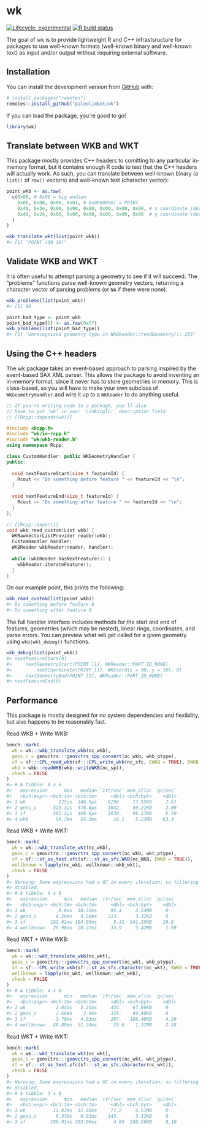 
<!-- README.md is generated from README.Rmd. Please edit that file -->

# wk

<!-- badges: start -->

[![Lifecycle:
experimental](https://img.shields.io/badge/lifecycle-experimental-orange.svg)](https://www.tidyverse.org/lifecycle/#experimental)
[![R build
status](https://github.com/paleolimbot/wk/workflows/R-CMD-check/badge.svg)](https://github.com/paleolimbot/wk/actions)
<!-- badges: end -->

The goal of wk is to provide lightweight R and C++ infrastsructure for
packages to use well-known formats (well-known binary and well-known
text) as input and/or output without requiring external software.

## Installation

You can install the development version from
[GitHub](https://github.com/) with:

``` r
# install.packages("remotes")
remotes::install_github("paleolimbot/wk")
```

If you can load the package, you’re good to go\!

``` r
library(wk)
```

## Translate between WKB and WKT

This package mostly provides C++ headers to comitting to any particular
in-memory format, but it contains enough R code to test that the C++
headers will actually work. As such, you can translate between
well-known binary (a `list()` of `raw()` vectors) and well-known text
(character vector):

``` r
point_wkb <- as.raw(
  c(0x00, # 0x00 = big endian
    0x00, 0x00, 0x00, 0x01, # 0x00000001 = POINT
    0x40, 0x3e, 0x00, 0x00, 0x00, 0x00, 0x00, 0x00, # x coordinate (double)
    0x40, 0x24, 0x00, 0x00, 0x00, 0x00, 0x00, 0x00  # y coordinate (double)
  )
)

wkb_translate_wkt(list(point_wkb))
#> [1] "POINT (30 10)"
```

## Validate WKB and WKT

It is often useful to attempt parsing a geometry to see if it will
succeed. The “problems” functions parse well-known geometry vectors,
returning a character vector of parsing problems (or `NA` if there were
none).

``` r
wkb_problems(list(point_wkb))
#> [1] NA

point_bad_type <- point_wkb
point_bad_type[5] <- as.raw(0xff)
wkb_problems(list(point_bad_type))
#> [1] "Unrecognized geometry type in WKBReader::readGeometry(): 255"
```

## Using the C++ headers

The wk package takes an event-based approach to parsing inspired by the
event-based SAX XML parser. This allows the package to avoid inventing
an in-memory format, since it never has to store geometries in memory.
This is class-based, so you will have to make your own subclass of
`WKGeometryHandler` and wire it up to a `WKReader` to do anything
useful.

``` cpp
// If you're writing code in a package, you'll also
// have to put 'wk' in your `LinkingTo:` description field
// [[Rcpp::depends(wk)]]

#include <Rcpp.h>
#include "wk/io-rcpp.h"
#include "wk/wkb-reader.h"
using namespace Rcpp;

class CustomHandler: public WKGeometryHandler {
public:
  
  void nextFeatureStart(size_t featureId) {
    Rcout << "Do something before feature " << featureId << "\n";
  }
  
  void nextFeatureEnd(size_t featureId) {
    Rcout << "Do something after feature " << featureId << "\n";
  }
};

// [[Rcpp::export]]
void wkb_read_custom(List wkb) {
  WKRawVectorListProvider reader(wkb);
  CustomHandler handler;
  WKBReader wkbReader(reader, handler);
  
  while (wkbReader.hasNextFeature()) {
    wkbReader.iterateFeature();
  }
}
```

On our example point, this prints the following:

``` r
wkb_read_custom(list(point_wkb))
#> Do something before feature 0
#> Do something after feature 0
```

The full handler interface includes methods for the start and end of
features, geometries (which may be nested), linear rings, coordinates,
and parse errors. You can preview what will get called for a given
geometry using `wkb|wkt_debug()` functions.

``` r
wkb_debug(list(point_wkb))
#> nextFeatureStart(0)
#>     nextGeometryStart(POINT [1], WKReader::PART_ID_NONE)
#>         nextCoordinate(POINT [1], WKCoord(x = 30, y = 10), 0)
#>     nextGeometryEnd(POINT [1], WKReader::PART_ID_NONE)
#> nextFeatureEnd(0)
```

## Performance

This package is mostly designed for no system dependencies and
flexibility, but also happens to be reasonably fast.

Read WKB + Write WKB:

``` r
bench::mark(
  wk = wk:::wkb_translate_wkb(nc_wkb),
  geos_c = geovctrs:::geovctrs_cpp_convert(nc_wkb, wkb_ptype),
  sf = sf:::CPL_read_wkb(sf:::CPL_write_wkb(nc_sfc, EWKB = TRUE), EWKB = TRUE),
  wkb = wkb::readWKB(wkb::writeWKB(nc_sp)),
  check = FALSE
)
#> # A tibble: 4 x 6
#>   expression      min   median `itr/sec` mem_alloc `gc/sec`
#>   <bch:expr> <bch:tm> <bch:tm>     <dbl> <bch:byt>    <dbl>
#> 1 wk            125µs  148.9µs    6296.    73.95KB     7.61
#> 2 geos_c      523.1µs  578.8µs    1642.    50.21KB     2.09
#> 3 sf          401.2µs  469.6µs    2030.    99.57KB     6.70
#> 4 wkb          54.7ms   55.3ms      18.1    5.23MB    63.3
```

Read WKB + Write WKT:

``` r
bench::mark(
  wk = wk:::wkb_translate_wkt(nc_wkb),
  geos_c = geovctrs:::geovctrs_cpp_convert(nc_wkb, wkt_ptype),
  sf = sf:::st_as_text.sfc(sf:::st_as_sfc.WKB(nc_WKB, EWKB = TRUE)),
  wellknown = lapply(nc_wkb, wellknown::wkb_wkt),
  check = FALSE
)
#> Warning: Some expressions had a GC in every iteration; so filtering is
#> disabled.
#> # A tibble: 4 x 6
#>   expression      min   median `itr/sec` mem_alloc `gc/sec`
#>   <bch:expr> <bch:tm> <bch:tm>     <dbl> <bch:byt>    <dbl>
#> 1 wk            9.8ms  10.32ms     95.4     4.54MB     0   
#> 2 geos_c       4.26ms   4.58ms    213.      3.32KB     0   
#> 3 sf         182.61ms 184.05ms      5.41  541.35KB    10.8 
#> 4 wellknown   26.96ms  28.27ms     33.9     3.42MB     1.99
```

Read WKT + Write WKB:

``` r
bench::mark(
  wk = wk:::wkt_translate_wkb(nc_wkt),
  geos_c = geovctrs:::geovctrs_cpp_convert(nc_wkt, wkb_ptype),
  sf = sf:::CPL_write_wkb(sf:::st_as_sfc.character(nc_wkt), EWKB = TRUE),
  wellknown = lapply(nc_wkt, wellknown::wkt_wkb),
  check = FALSE
)
#> # A tibble: 4 x 6
#>   expression      min   median `itr/sec` mem_alloc `gc/sec`
#>   <bch:expr> <bch:tm> <bch:tm>     <dbl> <bch:byt>    <dbl>
#> 1 wk           2.04ms   2.25ms     434.    67.66KB     0   
#> 2 geos_c       2.66ms    2.9ms     329.    49.48KB     0   
#> 3 sf           3.78ms   4.83ms     207.   186.48KB     4.26
#> 4 wellknown   48.89ms  51.24ms      19.6    1.31MB     2.18
```

Read WKT + Write WKT:

``` r
bench::mark(
  wk = wk:::wkt_translate_wkt(nc_wkt),
  geos_c = geovctrs:::geovctrs_cpp_convert(nc_wkt, wkt_ptype),
  sf = sf:::st_as_text.sfc(sf:::st_as_sfc.character(nc_wkt)),
  check = FALSE
)
#> Warning: Some expressions had a GC in every iteration; so filtering is
#> disabled.
#> # A tibble: 3 x 6
#>   expression      min   median `itr/sec` mem_alloc `gc/sec`
#>   <bch:expr> <bch:tm> <bch:tm>     <dbl> <bch:byt>    <dbl>
#> 1 wk          11.82ms  12.88ms     77.2     4.51MB     0   
#> 2 geos_c       6.37ms   6.91ms    143.      3.32KB     0   
#> 3 sf         196.01ms 203.06ms      4.86  249.56KB     8.10
```
